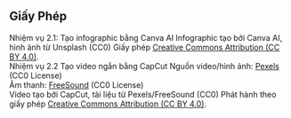 ## Giấy Phép
Nhiệm vụ 2.1: Tạo infographic bằng Canva AI
Infographic tạo bởi Canva AI, hình ảnh từ Unsplash (CC0)
Giấy phép [Creative Commons Attribution (CC BY 4.0)](https://creativecommons.org/licenses/by/4.0/).  
Nhiệm vụ 2.2 Tạo video ngắn bằng CapCut
Nguồn video/hình ảnh: [Pexels](https://www.pexels.com) (CC0 License)   
Âm thanh: [FreeSound](https://freesound.org) (CC0 License)  
Video tạo bởi CapCut, tài liệu từ Pexels/FreeSound (CC0)
Phát hành theo giấy phép [Creative Commons Attribution (CC BY 4.0)](https://creativecommons.org/licenses/by/4.0/).  



